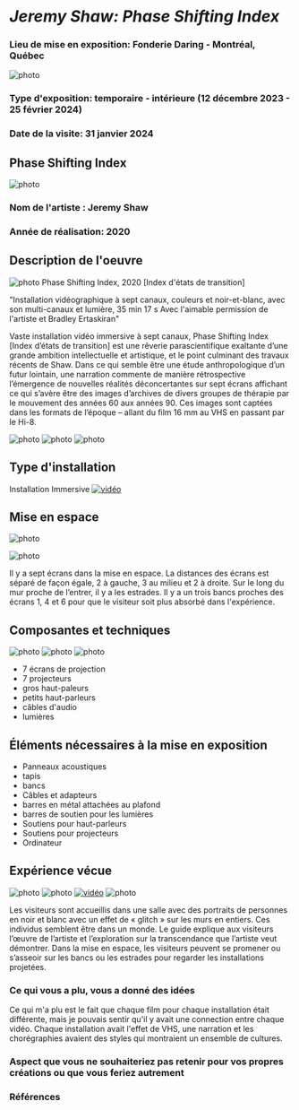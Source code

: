 # *Jeremy Shaw: Phase Shifting Index*

### Lieu de mise en exposition: Fonderie Daring - Montréal, Québec
![photo](media/edifice_fonderie_darling.jpg)

### Type d'exposition: temporaire - intérieure (12 décembre 2023 - 25 février 2024)

### Date de la visite: 31 janvier 2024

## Phase Shifting Index
![photo](media/mise_en_espace_vue_01.jpg)
### Nom de l'artiste : Jeremy Shaw

### Année de réalisation: 2020

## Description de l'oeuvre
![photo](media/cartel.jpg)
 Phase Shifting Index, 2020 [Index d'états de transition]
 
"Installation vidéographique à sept canaux, couleurs et noir-et-blanc, avec son multi-canaux et lumière, 35 min 17 s
 Avec l'aimable permission de l'artiste et Bradley Ertaskiran"

 Vaste installation vidéo immersive à sept canaux, Phase Shifting Index [Index d’états de transition] est une rêverie parascientifique exaltante d’une grande ambition intellectuelle et artistique, et le point culminant des travaux récents de Shaw. Dans ce qui semble être une étude anthropologique d’un futur lointain, une narration commente de manière rétrospective l’émergence de nouvelles réalités déconcertantes sur sept écrans affichant ce qui s’avère être des images d’archives de divers groupes de thérapie par le mouvement des années 60 aux années 90. Ces images sont captées dans les formats de l’époque – allant du film 16 mm au VHS en passant par le Hi-8. 

![photo](media/mise_en_espace_vue_02.jpg)
![photo](media/mise_en_espace_vue_03.jpg)
![photo](media/mise_en_espace_vue_04.jpg)
 

## Type d'installation
Installation Immersive
[![vidéo](https://img.youtube.com/vi/Yb9PSNhMWws/0.jpg)](https://www.youtube.com/watch?v=Yb9PSNhMWws)

## Mise en espace
![photo](media/croquis_plan_mise_en_espace.jpg)

![photo](media/oeuvre_composantes_01.jpg)

Il y a sept écrans dans la mise en espace. La distances des écrans est séparé de façon égale, 2 à gauche, 3 au milieu et 2 à droite.  Sur le long du mur proche de l’entrer, il y a les estrades. Il y a un trois bancs proches des écrans 1, 4 et 6 pour que le visiteur soit plus absorbé dans l'expérience.

## Composantes et techniques
![photo](media/oeuvre_composantes_01.jpg)
![photo](media/oeuvre_composantes_02.jpg)
![photo](media/oeuvre_composantes_03.jpg)

* 7 écrans de projection
* 7 projecteurs
* gros haut-paleurs
* petits haut-parleurs
* câbles d'audio
* lumières

## Éléments nécessaires à la mise en exposition
* Panneaux acoustiques
* tapis
* bancs
* Câbles et adapteurs
* barres en métal attachées au plafond
* barres de soutien pour les lumières
* Soutiens pour haut-parleurs
* Soutiens pour projecteurs
* Ordinateur
  

## Expérience vécue
![photo](media/salle_attente.jpg)
![photo](media/mise_en_espace_vue_05.jpg)
[![vidéo](https://img.youtube.com/vi/MXEfmx3LSqM/0.jpg)](https://www.youtube.com/watch?v=MXEfmx3LSqM)
![photo](media/oeuvre_lumieres_neuro.jpg)

Les visiteurs sont accueillis dans une salle avec des portraits de personnes en noir et blanc avec un effet de « glitch » sur les murs en entiers. Ces individus semblent être dans un monde. Le guide explique aux visiteurs l’œuvre de l’artiste et l’exploration sur la transcendance que l’artiste veut démontrer. Dans la mise en espace, les visiteurs peuvent se promener ou s’asseoir sur les bancs ou les estrades pour regarder les installations projetées. 

### Ce qui vous a plu, vous a donné des idées
Ce qui m'a plu est le fait que chaque film pour chaque installation était différente, mais je pouvais sentir qu'il y avait une connection entre chaque vidéo. Chaque installation avait l'effet de VHS, une narration et les chorégraphies avaient des styles qui montraient un ensemble de cultures.

###  Aspect que vous ne souhaiteriez pas retenir pour vos propres créations ou que vous feriez autrement

### Références
